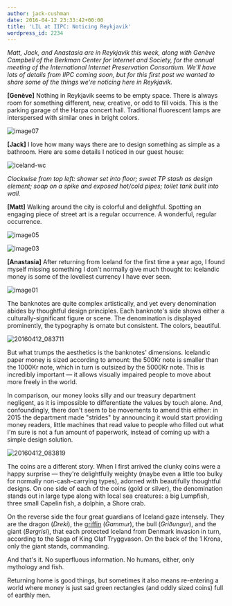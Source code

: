 ```yaml
---
author: jack-cushman
date: 2016-04-12 23:33:42+00:00
title: 'LIL at IIPC: Noticing Reykjavik'
wordpress_id: 2234
---
```


_Matt, Jack, and Anastasia are in Reykjavik this week, along with Genève Campbell of the Berkman Center for Internet and Society, for the annual meeting of the International Internet Preservation Consortium. We'll have lots of details from IIPC coming soon, but for this first post we wanted to share some of the things we're noticing here in Reykjavik._

**[Genève]** Nothing in Reykjavik seems to be empty space. There is always room for something different, new, creative, or odd to fill voids. This is the parking garage of the Harpa concert hall. Traditional fluorescent lamps are interspersed with similar ones in bright colors.

![image07](https://lil-blog-media.s3.amazonaws.com/2016/04/image07.jpg)

**[Jack]** I love how many ways there are to design something as simple as a bathroom. Here are some details I noticed in our guest house:

![iceland-wc](https://lil-blog-media.s3.amazonaws.com/2016/04/iceland-wc.jpg)

_Clockwise from top left: shower set into floor; sweet TP stash as design element; soap on a spike and exposed hot/cold pipes; toilet tank built into wall._

**[Matt]** Walking around the city is colorful and delightful. Spotting an engaging piece of street art is a regular occurrence. A wonderful, regular occurrence.

![image05](https://lil-blog-media.s3.amazonaws.com/2016/04/image05.jpg)

![image03](https://lil-blog-media.s3.amazonaws.com/2016/04/image03.jpg)

**[Anastasia]** After returning from Iceland for the first time a year ago, I found myself missing something I don't normally give much thought to: Icelandic money is some of the loveliest currency I have ever seen.

![image01](https://lil-blog-media.s3.amazonaws.com/2016/04/image01.jpg)

The banknotes are quite complex artistically, and yet every denomination abides by thoughtful design principles. Each banknote's side shows either a culturally-significant figure or scene. The denomination is displayed prominently, the typography is ornate but consistent. The colors, beautiful.

![20160412_083711](https://lil-blog-media.s3.amazonaws.com/2016/04/20160412_083711.jpg)

But what trumps the aesthetics is the banknotes' dimensions. Icelandic paper money is sized according to amount: the 500Kr note is smaller than the 1000Kr note, which in turn is outsized by the 5000Kr note. This is incredibly important &mdash; it allows visually impaired people to move about more freely in the world.

In comparison, our money looks silly and our treasury department negligent, as it is impossible to differentiate the values by touch alone. And, confoundingly, there don't seem to be movements to amend this either: in 2015 the department made "strides" by announcing it would start providing money readers, little machines that read value to people who filled out what I'm sure is not a fun amount of paperwork, instead of coming up with a simple design solution.

![20160412_083819](https://lil-blog-media.s3.amazonaws.com/2016/04/20160412_0838192.jpg)

The coins are a different story. When I first arrived the clunky coins were a happy surprise &mdash; they're delightfully weighty (maybe even a little too bulky for normally non-cash-carrying types), adorned with beautifully thoughtful designs. On one side of each of the coins (gold or silver), the denomination stands out in large type along with local sea creatures: a big Lumpfish, three small Capelin fish, a dolphin, a Shore crab.

On the reverse side the four great guardians of Iceland gaze intensely. They are the dragon (_Dreki_), the [griffin](https://www.google.com/url?q=https://en.wikipedia.org/wiki/Griffin&sa=D&ust=1460504622399000&usg=AFQjCNEy35QitPr43C8DEijljLn4Uby7Dg) (_Gammur_), the bull (_Griðungur_), and the giant (_Bergrisi_), that each protected Iceland from Denmark invasion in turn, according to the Saga of King Olaf Tryggvason. On the back of the 1 Krona, only the giant stands, commanding.

And that's it. No superfluous information. No humans, either, only mythology and fish.

Returning home is good things, but sometimes it also means re-entering a world where money is just sad green rectangles (and oddly sized coins) full of earthly men.
